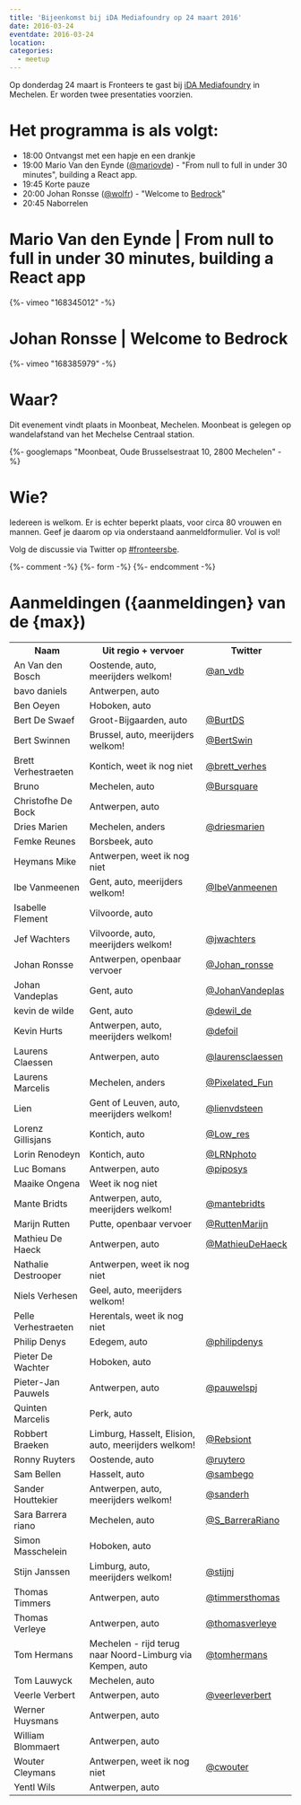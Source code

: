 ```yaml
---
title: 'Bijeenkomst bij iDA Mediafoundry op 24 maart 2016'
date: 2016-03-24
eventdate: 2016-03-24
location:
categories:
  - meetup
---
```


Op donderdag 24 maart is Fronteers te gast bij [iDA Mediafoundry](http://www.ida-mediafoundry.be/) in Mechelen. Er worden twee presentaties voorzien.

# Het programma is als volgt:

- 18:00 Ontvangst met een hapje en een drankje
- 19:00 Mario Van den Eynde ([@mariovde](https://twitter.com/mariovde)) - "From null to full in under 30 minutes", building a React app.
- 19:45 Korte pauze
- 20:00 Johan Ronsse ([@wolfr](https://github.com/wolfr)) - "Welcome to [Bedrock](http://bedrock.mono.company/)"
- 20:45 Naborrelen

# Mario Van den Eynde | From null to full in under 30 minutes, building a React app

{%- vimeo "168345012" -%}

# Johan Ronsse | Welcome to Bedrock

{%- vimeo "168385979" -%}

# Waar?

Dit evenement vindt plaats in Moonbeat, Mechelen. Moonbeat is gelegen op wandelafstand van het Mechelse Centraal station.

{%- googlemaps "Moonbeat, Oude Brusselsestraat 10, 2800 Mechelen" -%}

# Wie?

Iedereen is welkom. Er is echter beperkt plaats, voor circa 80 vrouwen en mannen. Geef je daarom op via onderstaand aanmeldformulier. Vol is vol!

Volg de discussie via Twitter op [#fronteersbe](https://twitter.com/search?q=%23fronteersbe).

{%- comment -%}
{%- form -%}
{%- endcomment -%}

# Aanmeldingen ({aanmeldingen} van de {max})

<table>
<tr>
<th>Naam</th>
<th>Uit regio + vervoer</th>
<th>Twitter</th>
</tr>
<tr>
<td>An Van den Bosch</td>
<td>Oostende, auto, meerijders welkom!</td>
<td><a href="https://twitter.com/an_vdb" rel="nofollow">@an_vdb</a></td>
</tr>
<tr>
<td>bavo daniels</td>
<td>Antwerpen, auto</td>
<td></td>
</tr>
<tr>
<td>Ben Oeyen</td>
<td>Hoboken, auto</td>
<td></td>
</tr>
<tr>
<td>Bert De Swaef</td>
<td>Groot-Bijgaarden, auto</td>
<td><a href="https://twitter.com/BurtDS" rel="nofollow">@BurtDS</a></td>
</tr>
<tr>
<td>Bert Swinnen</td>
<td>Brussel, auto, meerijders welkom!</td>
<td><a href="https://twitter.com/BertSwin" rel="nofollow">@BertSwin</a></td>
</tr>
<tr>
<td>Brett Verhestraeten</td>
<td>Kontich, weet ik nog niet</td>
<td><a href="https://twitter.com/brett_verhes" rel="nofollow">@brett_verhes</a></td>
</tr>
<tr>
<td>Bruno</td>
<td>Mechelen, auto</td>
<td><a href="https://twitter.com/Bursquare" rel="nofollow">@Bursquare</a></td>
</tr>
<tr>
<td>Christofhe De Bock</td>
<td>Antwerpen, auto</td>
<td></td>
</tr>
<tr>
<td>Dries Marien</td>
<td>Mechelen, anders</td>
<td><a href="https://twitter.com/driesmarien" rel="nofollow">@driesmarien</a></td>
</tr>
<tr>
<td>Femke Reunes</td>
<td>Borsbeek, auto</td>
<td></td>
</tr>
<tr>
<td>Heymans Mike</td>
<td>Antwerpen, weet ik nog niet</td>
<td></td>
</tr>
<tr>
<td>Ibe Vanmeenen</td>
<td>Gent, auto, meerijders welkom!</td>
<td><a href="https://twitter.com/IbeVanmeenen" rel="nofollow">@IbeVanmeenen</a></td>
</tr>
<tr>
<td>Isabelle Flement</td>
<td>Vilvoorde, auto</td>
<td></td>
</tr>
<tr>
<td>Jef Wachters</td>
<td>Vilvoorde, auto, meerijders welkom!</td>
<td><a href="https://twitter.com/jwachters" rel="nofollow">@jwachters</a></td>
</tr>
<tr>
<td>Johan Ronsse</td>
<td>Antwerpen, openbaar vervoer</td>
<td><a href="https://twitter.com/Johan_ronsse" rel="nofollow">@Johan_ronsse</a></td>
</tr>
<tr>
<td>Johan Vandeplas</td>
<td>Gent, auto</td>
<td><a href="https://twitter.com/JohanVandeplas" rel="nofollow">@JohanVandeplas</a></td>
</tr>
<tr>
<td>kevin de wilde</td>
<td>Gent, auto</td>
<td><a href="https://twitter.com/dewil_de" rel="nofollow">@dewil_de</a></td>
</tr>
<tr>
<td>Kevin Hurts</td>
<td>Antwerpen, auto, meerijders welkom!</td>
<td><a href="https://twitter.com/defoil" rel="nofollow">@defoil</a></td>
</tr>
<tr>
<td>Laurens Claessen</td>
<td>Antwerpen, auto</td>
<td><a href="https://twitter.com/laurensclaessen" rel="nofollow">@laurensclaessen</a></td>
</tr>
<tr>
<td>Laurens Marcelis</td>
<td>Mechelen, anders</td>
<td><a href="https://twitter.com/Pixelated_Fun" rel="nofollow">@Pixelated_Fun</a></td>
</tr>
<tr>
<td>Lien</td>
<td>Gent of Leuven, auto, meerijders welkom!</td>
<td><a href="https://twitter.com/lienvdsteen" rel="nofollow">@lienvdsteen</a></td>
</tr>
<tr>
<td>Lorenz Gillisjans</td>
<td>Kontich, auto</td>
<td><a href="https://twitter.com/Low_res" rel="nofollow">@Low_res</a></td>
</tr>
<tr>
<td>Lorin Renodeyn</td>
<td>Kontich, auto</td>
<td><a href="https://twitter.com/LRNphoto" rel="nofollow">@LRNphoto</a></td>
</tr>
<tr>
<td>Luc Bomans</td>
<td>Antwerpen, auto</td>
<td><a href="https://twitter.com/piposys" rel="nofollow">@piposys</a></td>
</tr>
<tr>
<td>Maaike Ongena</td>
<td>Weet ik nog niet</td>
<td></td>
</tr>
<tr>
<td>Mante Bridts</td>
<td>Antwerpen, auto, meerijders welkom!</td>
<td><a href="https://twitter.com/mantebridts" rel="nofollow">@mantebridts</a></td>
</tr>
<tr>
<td>Marijn Rutten</td>
<td>Putte, openbaar vervoer</td>
<td><a href="https://twitter.com/RuttenMarijn" rel="nofollow">@RuttenMarijn</a></td>
</tr>
<tr>
<td>Mathieu De Haeck</td>
<td>Antwerpen, auto</td>
<td><a href="https://twitter.com/MathieuDeHaeck" rel="nofollow">@MathieuDeHaeck</a></td>
</tr>
<tr>
<td>Nathalie Destrooper</td>
<td>Antwerpen, weet ik nog niet</td>
<td></td>
</tr>
<tr>
<td>Niels Verhesen</td>
<td>Geel, auto, meerijders welkom!</td>
<td></td>
</tr>
<tr>
<td>Pelle Verhestraeten</td>
<td>Herentals, weet ik nog niet</td>
<td></td>
</tr>
<tr>
<td>Philip Denys </td>
<td>Edegem, auto</td>
<td><a href="https://twitter.com/philipdenys" rel="nofollow">@philipdenys</a></td>
</tr>
<tr>
<td>Pieter De Wachter</td>
<td>Hoboken, auto</td>
<td></td>
</tr>
<tr>
<td>Pieter-Jan Pauwels</td>
<td>Antwerpen, auto</td>
<td><a href="https://twitter.com/pauwelspj" rel="nofollow">@pauwelspj</a></td>
</tr>
<tr>
<td>Quinten Marcelis</td>
<td>Perk, auto</td>
<td></td>
</tr>
<tr>
<td>Robbert Braeken</td>
<td>Limburg, Hasselt, Elision, auto, meerijders welkom!</td>
<td><a href="https://twitter.com/Rebsiont" rel="nofollow">@Rebsiont</a></td>
</tr>
<tr>
<td>Ronny Ruyters</td>
<td>Oostende, auto</td>
<td><a href="https://twitter.com/ruytero" rel="nofollow">@ruytero</a></td>
</tr>
<tr>
<td>Sam Bellen</td>
<td>Hasselt, auto</td>
<td><a href="https://twitter.com/sambego" rel="nofollow">@sambego</a></td>
</tr>
<tr>
<td>Sander Houttekier</td>
<td>Antwerpen, auto, meerijders welkom!</td>
<td><a href="https://twitter.com/sanderh" rel="nofollow">@sanderh</a></td>
</tr>
<tr>
<td>Sara Barrera riano</td>
<td>Mechelen, auto</td>
<td><a href="https://twitter.com/S_BarreraRiano" rel="nofollow">@S_BarreraRiano</a></td>
</tr>
<tr>
<td>Simon Masschelein</td>
<td>Hoboken, auto</td>
<td></td>
</tr>
<tr>
<td>Stijn Janssen</td>
<td>Limburg, auto, meerijders welkom!</td>
<td><a href="https://twitter.com/stijnj" rel="nofollow">@stijnj</a></td>
</tr>
<tr>
<td>Thomas Timmers</td>
<td>Antwerpen, auto</td>
<td><a href="https://twitter.com/timmersthomas" rel="nofollow">@timmersthomas</a></td>
</tr>
<tr>
<td>Thomas Verleye</td>
<td>Antwerpen, auto</td>
<td><a href="https://twitter.com/thomasverleye" rel="nofollow">@thomasverleye</a></td>
</tr>
<tr>
<td>Tom Hermans</td>
<td>Mechelen - rijd terug naar Noord-Limburg via Kempen, auto</td>
<td><a href="https://twitter.com/tomhermans" rel="nofollow">@tomhermans</a></td>
</tr>
<tr>
<td>Tom Lauwyck</td>
<td>Mechelen, auto</td>
<td></td>
</tr>
<tr>
<td>Veerle Verbert</td>
<td>Antwerpen, auto</td>
<td><a href="https://twitter.com/veerleverbert" rel="nofollow">@veerleverbert</a></td>
</tr>
<tr>
<td>Werner Huysmans</td>
<td>Antwerpen, auto</td>
<td></td>
</tr>
<tr>
<td>William Blommaert</td>
<td>Antwerpen, auto</td>
<td></td>
</tr>
<tr>
<td>Wouter Cleymans</td>
<td>Antwerpen, weet ik nog niet</td>
<td><a href="https://twitter.com/cwouter" rel="nofollow">@cwouter</a></td>
</tr>
<tr>
<td>Yentl Wils</td>
<td>Antwerpen, auto</td>
<td></td>
</tr>
</table>
